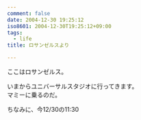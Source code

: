 ```yaml
---
comment: false
date: 2004-12-30 19:25:12
iso8601: 2004-12-30T19:25:12+09:00
tags:
  - life
title: ロサンゼルスより

---
```


<div class="entry-body">
  <p>ここはロサンゼルス。</p>

  <p>いまからユニバーサルスタジオに行ってきます。<br />
    マミーに乗るのだ。</p>

  <p>ちなみに、今12/30の11:30</p>
</div>
